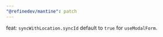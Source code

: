 ```yaml
---
"@refinedev/mantine": patch
---
```


feat: `syncWithLocation.syncId` default to `true` for `useModalForm`.